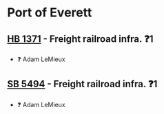 # Port of Everett

## [HB 1371](/bill/2023-24/hb/1371/) - Freight railroad infra.   ❓1
* ❓ Adam LeMieux

## [SB 5494](/bill/2023-24/sb/5494/) - Freight railroad infra.   ❓1
* ❓ Adam LeMieux